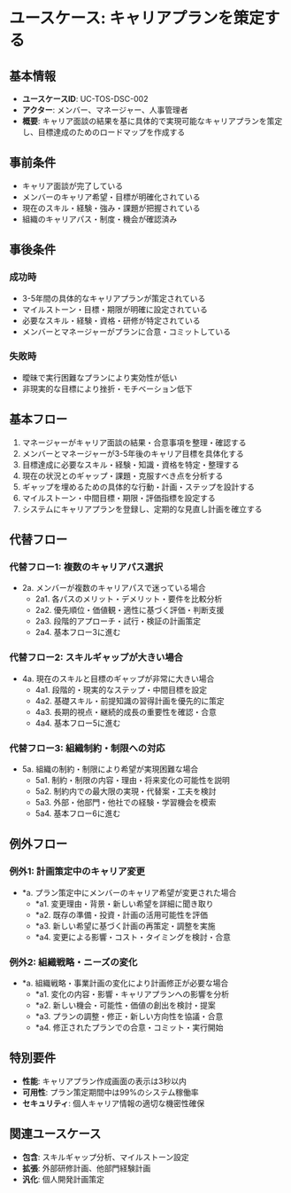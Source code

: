 # ユースケース: キャリアプランを策定する

## 基本情報
- **ユースケースID**: UC-TOS-DSC-002
- **アクター**: メンバー、マネージャー、人事管理者
- **概要**: キャリア面談の結果を基に具体的で実現可能なキャリアプランを策定し、目標達成のためのロードマップを作成する

## 事前条件
- キャリア面談が完了している
- メンバーのキャリア希望・目標が明確化されている
- 現在のスキル・経験・強み・課題が把握されている
- 組織のキャリアパス・制度・機会が確認済み

## 事後条件
### 成功時
- 3-5年間の具体的なキャリアプランが策定されている
- マイルストーン・目標・期限が明確に設定されている
- 必要なスキル・経験・資格・研修が特定されている
- メンバーとマネージャーがプランに合意・コミットしている

### 失敗時
- 曖昧で実行困難なプランにより実効性が低い
- 非現実的な目標により挫折・モチベーション低下

## 基本フロー
1. マネージャーがキャリア面談の結果・合意事項を整理・確認する
2. メンバーとマネージャーが3-5年後のキャリア目標を具体化する
3. 目標達成に必要なスキル・経験・知識・資格を特定・整理する
4. 現在の状況とのギャップ・課題・克服すべき点を分析する
5. ギャップを埋めるための具体的な行動・計画・ステップを設計する
6. マイルストーン・中間目標・期限・評価指標を設定する
7. システムにキャリアプランを登録し、定期的な見直し計画を確立する

## 代替フロー
### 代替フロー1: 複数のキャリアパス選択
- 2a. メンバーが複数のキャリアパスで迷っている場合
  - 2a1. 各パスのメリット・デメリット・要件を比較分析
  - 2a2. 優先順位・価値観・適性に基づく評価・判断支援
  - 2a3. 段階的アプローチ・試行・検証の計画策定
  - 2a4. 基本フロー3に進む

### 代替フロー2: スキルギャップが大きい場合
- 4a. 現在のスキルと目標のギャップが非常に大きい場合
  - 4a1. 段階的・現実的なステップ・中間目標を設定
  - 4a2. 基礎スキル・前提知識の習得計画を優先的に策定
  - 4a3. 長期的視点・継続的成長の重要性を確認・合意
  - 4a4. 基本フロー5に進む

### 代替フロー3: 組織制約・制限への対応
- 5a. 組織の制約・制限により希望が実現困難な場合
  - 5a1. 制約・制限の内容・理由・将来変化の可能性を説明
  - 5a2. 制約内での最大限の実現・代替案・工夫を検討
  - 5a3. 外部・他部門・他社での経験・学習機会を模索
  - 5a4. 基本フロー6に進む

## 例外フロー
### 例外1: 計画策定中のキャリア変更
- *a. プラン策定中にメンバーのキャリア希望が変更された場合
  - *a1. 変更理由・背景・新しい希望を詳細に聞き取り
  - *a2. 既存の準備・投資・計画の活用可能性を評価
  - *a3. 新しい希望に基づく計画の再策定・調整を実施
  - *a4. 変更による影響・コスト・タイミングを検討・合意

### 例外2: 組織戦略・ニーズの変化
- *a. 組織戦略・事業計画の変化により計画修正が必要な場合
  - *a1. 変化の内容・影響・キャリアプランへの影響を分析
  - *a2. 新しい機会・可能性・価値の創出を検討・提案
  - *a3. プランの調整・修正・新しい方向性を協議・合意
  - *a4. 修正されたプランでの合意・コミット・実行開始

## 特別要件
- **性能**: キャリアプラン作成画面の表示は3秒以内
- **可用性**: プラン策定期間中は99%のシステム稼働率
- **セキュリティ**: 個人キャリア情報の適切な機密性確保

## 関連ユースケース
- **包含**: スキルギャップ分析、マイルストーン設定
- **拡張**: 外部研修計画、他部門経験計画
- **汎化**: 個人開発計画策定